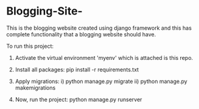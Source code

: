# Blogging-Site-

This is the blogging website created  using django framework and this has complete functionality that a blogging website should have.

To run this project:
 1. Activate the virtual environment 'myenv' which is attached is this repo.
 2. Install all packages:
     pip install -r requirements.txt
 3. Apply migrations: i) python manage.py migrate
 ii) python manage.py makemigrations
 
 4. Now, run the project:
     python manage.py runserver
 
